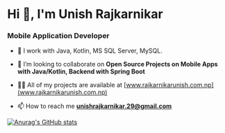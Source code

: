 <h1>Hi 👋, I'm Unish Rajkarnikar</h1>
<h3>Mobile Application Developer</h3>

- 🌱 I work with Java, Kotlin, MS SQL Server, MySQL.

- 👯 I’m looking to collaborate on **Open Source Projects on Mobile Apps with Java/Kotlin, Backend with Spring Boot**

- 👨‍💻 All of my projects are available at [www.rajkarnikarunish.com.np](www.rajkarnikarunish.com.np)

- 📫 How to reach me **unishrajkarnikar.29@gmail.com**

[![Anurag's GitHub stats](https://github-readme-stats.vercel.app/api?username=Rajkarnikar-unish)](https://github.com/anuraghazra/github-readme-stats)
